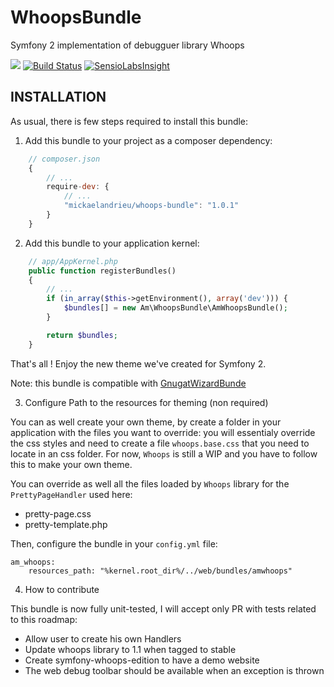 WhoopsBundle
============

Symfony 2 implementation of debugguer library Whoops

![](http://i.imgur.com/7F8aIj6.png)
[![Build Status](https://travis-ci.org/mickaelandrieu/WhoopsBundle.svg?branch=1.0)](https://travis-ci.org/mickaelandrieu/WhoopsBundle)
[![SensioLabsInsight](https://insight.sensiolabs.com/projects/08dfbabf-d1e3-4d0d-abef-0fe0668a0218/small.png)](https://insight.sensiolabs.com/projects/08dfbabf-d1e3-4d0d-abef-0fe0668a0218)


INSTALLATION
-----------

As usual, there is few steps required to install this bundle:

1. Add this bundle to your project as a composer dependency:

```javascript
    // composer.json
    {
        // ...
        require-dev: {
            // ...
            "mickaelandrieu/whoops-bundle": "1.0.1"
        }
    }
```

2. Add this bundle to your application kernel:

```php
    // app/AppKernel.php
    public function registerBundles()
    {
        // ...
        if (in_array($this->getEnvironment(), array('dev'))) {
            $bundles[] = new Am\WhoopsBundle\AmWhoopsBundle();
        }

        return $bundles;
    }
```
That's all ! Enjoy the new theme we've created for Symfony 2.

Note: this bundle is compatible with [GnugatWizardBunde](https://github.com/gnugat/GnugatWizardBundle)

3. Configure Path to the resources for theming (non required)

You can as well create your own theme, by create a folder in your application
with the files you want to override: you will essentialy override the css styles
and need to create a file ```whoops.base.css``` that you need to locate in an css folder.
For now, ```Whoops``` is still a WIP and you have to follow this to make your own theme.

You can override as well all the files loaded by ```Whoops``` library for the ```PrettyPageHandler```
used here:

* pretty-page.css
* pretty-template.php

Then, configure the bundle in your ```config.yml``` file:

    am_whoops:
        resources_path: "%kernel.root_dir%/../web/bundles/amwhoops"

4. How to contribute

This bundle is now fully unit-tested, I will accept only PR with tests
related to this roadmap:

* Allow user to create his own Handlers
* Update whoops library to 1.1 when tagged to stable
* Create symfony-whoops-edition to have a demo website
* The web debug toolbar should be available when an exception is thrown
